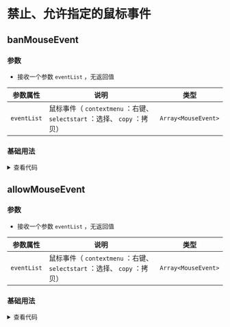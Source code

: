 <script setup>
import banMouseEvent from './banMouseEvent.vue'
import allowMouseEvent from './allowMouseEvent.vue'
</script>

# 禁止、允许指定的鼠标事件

<ClientOnly>
  <description-popover :num="2" />
</ClientOnly>

## banMouseEvent

<ClientOnly>
  <description :isShowIcon="false" description="禁止指定的鼠标事件" /> 
</ClientOnly>

### 参数

- 接收一个参数 `eventList` ，无返回值

| **参数属性** | **说明**                                                                 | **类型**            |
| ------------ | ------------------------------------------------------------------------ | ------------------- |
| `eventList`  | 鼠标事件（ `contextmenu` ：右键、 `selectstart` ：选择、 `copy` ：拷贝） | `Array<MouseEvent>` |

### 基础用法

<ClientOnly>
  <banMouseEvent />
</ClientOnly>
<details>

<summary>查看代码</summary>

<<< @/utils/mouseEvent/banMouseEvent.vue

</details>

## allowMouseEvent

<ClientOnly>
  <description :isShowIcon="false" description="允许指定的鼠标事件" /> 
</ClientOnly>

### 参数

- 接收一个参数 `eventList` ，无返回值

| **参数属性** | **说明**                                                                 | **类型**            |
| ------------ | ------------------------------------------------------------------------ | ------------------- |
| `eventList`  | 鼠标事件（ `contextmenu` ：右键、 `selectstart` ：选择、 `copy` ：拷贝） | `Array<MouseEvent>` |

### 基础用法

<ClientOnly>
  <allowMouseEvent />
</ClientOnly>
<details>

<summary>查看代码</summary>

<<< @/utils/mouseEvent/allowMouseEvent.vue

</details>
